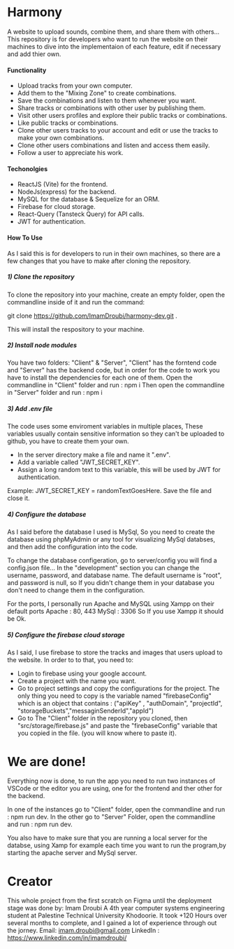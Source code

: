 # Harmony
A website to upload sounds, combine them, and share them with others...
This repository is for developers who want to run the website on their machines to dive into the implementaion of each feature, edit if necessary and add thier own. 

#### Functionality
- Upload tracks from your own computer.
- Add them to the "Mixing Zone" to create combinations.
- Save the combinations and listen to them whenever you want.
- Share tracks or combinations with other user by publishing them.
- Visit other users profiles and explore their public tracks or combinations.
- Like public tracks or combinations. 
- Clone other users tracks to your account and edit or use the tracks to make your own combinations.
- Clone other users combinations and listen and access them easily. 
- Follow a user to appreciate his work. 

#### Techonolgies
- ReactJS (Vite) for the frontend.
- NodeJs(express) for the backend.
- MySQL for the database & Sequelize for an ORM.
- Firebase for cloud storage.
- React-Query (Tansteck Query) for API calls.
- JWT for authentication.

#### How To Use
As I said this is for developers to run in their own machines, so there are a few changes that you have to make after cloning the repository. 
##### 1) Clone the repository
To clone the repository into your machine, create an empty folder, open the commandline inside of it and run the command: 

git clone https://github.com/ImamDroubi/harmony-dev.git .

This will install the respository to your machine. 
##### 2) Install node modules
You have two folders: "Client" & "Server", "Client" has the forntend code and "Server" has the backend code, but in order for the code to work you have to install the dependencies for each one of them. 
Open the commandline in "Client" folder and run : npm i 
Then open the commandline in "Server" folder and run : npm i 
##### 3) Add .env file
The code uses some enviroment variables in multiple places, These variables usually contain sensitive information so they can't be uploaded to github, you have to create them your own. 
- In the server directory make a file and name it ".env".
- Add a variable called "JWT_SECRET_KEY".
- Assign a long random text to this variable, this will be used by JWT for authentication.

Example: JWT_SECRET_KEY = randomTextGoesHere.
Save the file and close it.
##### 4) Configure the database
As I said before the database I used is MySql, So you need to create the database using phpMyAdmin or any tool for visualizing MySql databses, and then add the configuration into the code. 

To change the database configeration, go to server/config 
you will find a config.json file...
In the "development" section you can change the username, password, and database name. 
The default username is "root", and password is null, so If you didn't change them in your database you don't need to change them in the configuration. 

For the ports, I personally run Apache and MySQL using Xampp on their default ports
Apache : 80, 443 
MySql : 3306 
So If you use Xampp it should be Ok.
##### 5) Configure the firebase cloud storage
As I said, I use firebase to store the tracks and images that users upload to the website. In order to to that, you need to: 
- Login to firebase using your google account.
- Create a project with the name you want.
- Go to project settings and copy the configurations for the project. 
The only thing you need to copy is the variable named "firebaseConfig" which is an object that contains : ("apiKey" , "authDomain", "projectId", "storageBuckets","messaginSenderId","appId")
- Go to The "Client" folder in the repository you cloned, then "src/storage/firebase.js" and paste the "firebaseConfig" variable that you copied in the file. (you will know where to paste it).

# We are done! 
Everything now is done, to run the app you need to run two instances of VSCode or the editor you are using, one for the frontend and ther other for the backend.

In one of the instances go to "Client" folder, open the commandline and run : npm run dev. 
In the other go to "Server" Folder, open the commandline and run : npm run dev.

You also have to make sure that you are running a local server for the databse, using Xamp for example each time you want to run the program,by starting the apache server and MySql server. 

# Creator
This whole project from the first scratch on Figma until the deployment stage was done by:
Imam Droubi 
A 4th year computer systems engineering student at Palestine Technical University Khodoorie. 
It took +120 Hours over several months to complete, and I gained a lot of experience through out the jorney. 
Email: imam.droubi@gmail.com
LinkedIn : https://www.linkedin.com/in/imamdroubi/


